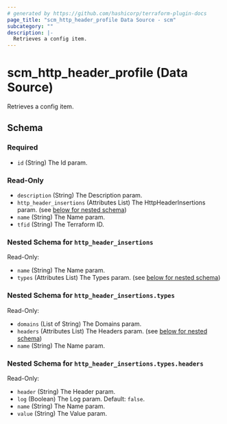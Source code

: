 ```yaml
---
# generated by https://github.com/hashicorp/terraform-plugin-docs
page_title: "scm_http_header_profile Data Source - scm"
subcategory: ""
description: |-
  Retrieves a config item.
---
```


# scm_http_header_profile (Data Source)

Retrieves a config item.



<!-- schema generated by tfplugindocs -->
## Schema

### Required

- `id` (String) The Id param.

### Read-Only

- `description` (String) The Description param.
- `http_header_insertions` (Attributes List) The HttpHeaderInsertions param. (see [below for nested schema](#nestedatt--http_header_insertions))
- `name` (String) The Name param.
- `tfid` (String) The Terraform ID.

<a id="nestedatt--http_header_insertions"></a>
### Nested Schema for `http_header_insertions`

Read-Only:

- `name` (String) The Name param.
- `types` (Attributes List) The Types param. (see [below for nested schema](#nestedatt--http_header_insertions--types))

<a id="nestedatt--http_header_insertions--types"></a>
### Nested Schema for `http_header_insertions.types`

Read-Only:

- `domains` (List of String) The Domains param.
- `headers` (Attributes List) The Headers param. (see [below for nested schema](#nestedatt--http_header_insertions--types--headers))
- `name` (String) The Name param.

<a id="nestedatt--http_header_insertions--types--headers"></a>
### Nested Schema for `http_header_insertions.types.headers`

Read-Only:

- `header` (String) The Header param.
- `log` (Boolean) The Log param. Default: `false`.
- `name` (String) The Name param.
- `value` (String) The Value param.
